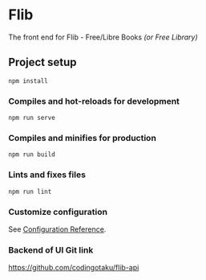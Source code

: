 # Flib
The front end for Flib -  Free/Libre Books *(or Free Library)*

## Project setup
```
npm install
```

### Compiles and hot-reloads for development
```
npm run serve
```

### Compiles and minifies for production
```
npm run build
```

### Lints and fixes files
```
npm run lint
```

### Customize configuration
See [Configuration Reference](https://cli.vuejs.org/config/).

### Backend of UI Git link 

https://github.com/codingotaku/flib-api


